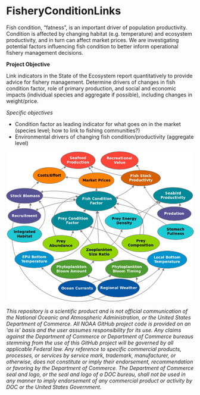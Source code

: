 # FisheryConditionLinks

Fish condition, “fatness”, is an important driver of population productivity. Condition is affected by changing habitat (e.g. temperature) and ecosystem productivity, and in turn can affect market prices. We are investigating potential factors influencing fish condition to better inform operational fishery management decisions.

**Project Objective**   

Link indicators in the State of the Ecosystem report quantitatively to provide advice for fishery management. Determine drivers of changes in fish condition factor, role of primary production, and social and economic impacts (individual species and aggregate if possible), including changes in weight/price.

*Specific objectives*
- Condition factor as leading indicator for what goes on in the market (species level; how to link to fishing communities?)
- Environmental drivers of changing fish condition/productivity (aggregate level) 

![Condition Conceptual Model](SOEconditionfactorlinks_color.png)

*This repository is a scientific product and is not official communication of the National Oceanic and Atmospheric Administration, or the United States Department of Commerce. All NOAA GitHub project code is provided on an ‘as is’ basis and the user assumes responsibility for its use. Any claims against the Department of Commerce or Department of Commerce bureaus stemming from the use of this GitHub project will be governed by all applicable Federal law. Any reference to specific commercial products, processes, or services by service mark, trademark, manufacturer, or otherwise, does not constitute or imply their endorsement, recommendation or favoring by the Department of Commerce. The Department of Commerce seal and logo, or the seal and logo of a DOC bureau, shall not be used in any manner to imply endorsement of any commercial product or activity by DOC or the United States Government.*

